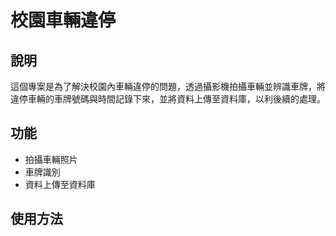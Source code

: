 # 校園車輛違停
## 說明
這個專案是為了解決校園內車輛違停的問題，透過攝影機拍攝車輛並辨識車牌，將違停車輛的車牌號碼與時間記錄下來，並將資料上傳至資料庫，以利後續的處理。

## 功能
- 拍攝車輛照片
- 車牌識別
- 資料上傳至資料庫

## 使用方法